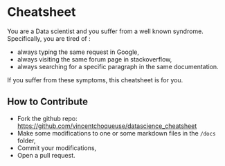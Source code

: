 # Cheatsheet 

You are a Data scientist and you suffer from a well known syndrome. Specifically, you are tired of :

* always typing the same request in Google,
* always visiting the same forum page in stackoverflow,
* always searching for a specific paragraph in the same documentation.

If you suffer from these symptoms, this cheatsheet is for you.

## How to Contribute

* Fork the github repo: https://github.com/vincentchoqueuse/datascience_cheatsheet
* Make some modifications to one or some markdown files in the `/docs` folder,
* Commit your modifications,
* Open a pull request.